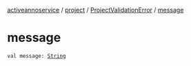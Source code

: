 [activeannoservice](../../index.md) / [project](../index.md) / [ProjectValidationError](index.md) / [message](./message.md)

# message

`val message: `[`String`](https://kotlinlang.org/api/latest/jvm/stdlib/kotlin/-string/index.html)